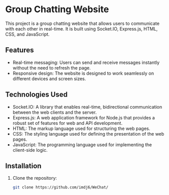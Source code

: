 # Group Chatting Website

This project is a group chatting website that allows users to communicate with each other in real-time. It is built using Socket.IO, Express.js, HTML, CSS, and JavaScript.

## Features

- Real-time messaging: Users can send and receive messages instantly without the need to refresh the page.
- Responsive design: The website is designed to work seamlessly on different devices and screen sizes.

## Technologies Used

- Socket.IO: A library that enables real-time, bidirectional communication between the web clients and the server.
- Express.js: A web application framework for Node.js that provides a robust set of features for web and API development.
- HTML: The markup language used for structuring the web pages.
- CSS: The styling language used for defining the presentation of the web pages.
- JavaScript: The programming language used for implementing the client-side logic.

## Installation

1. Clone the repository:

   ```bash
   git clone https://github.com/imdj6/WeChat/
   

